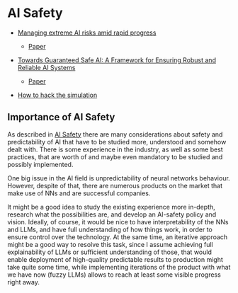 # AI Safety

- [Managing extreme AI risks amid rapid progress](https://managing-ai-risks.com/)
    - [Paper](https://arxiv.org/pdf/2310.17688)
- [Towards Guaranteed Safe AI: A Framework for Ensuring Robust and Reliable AI Systems](https://www.alignmentforum.org/posts/LkECxpbjvSifPfjnb/towards-guaranteed-safe-ai-a-framework-for-ensuring-robust-1)
    - [Paper](https://arxiv.org/abs/2405.06624)


- [How to hack the simulation](https://www.researchgate.net/publication/364811408_How_to_Hack_the_Simulation)


## Importance of AI Safety

As described in [AI Safety](/ai-safety) there are many considerations about safety and predictability of AI that have to be
studied more, understood and somehow dealt with. There is some experience in the industry, as well as some best practices,
that are worth of and maybe even mandatory to be studied and possibly implemented.

One big issue in the AI field is unpredictability of neural networks behaviour. However, despite of that, there are numerous
products on the market that make use of NNs and are successful companies.

It might be a good idea to study the existing experience more in-depth, research what the possibilities are, and develop
an AI-safety policy and vision. Ideally, of course, it would be nice to have interpretability of the NNs and LLMs, and have full understanding of how things work, in order to ensure control over the technology. At the same time, an iterative approach might be a good way to resolve this task, since I assume achieving full explainability of LLMs or sufficient understanding of those, that would enable deployment of high-quality predictable results to production might take quite some time, while implementing iterations of the product with what we have now (fuzzy LLMs) allows to reach at least some visible progress right away.